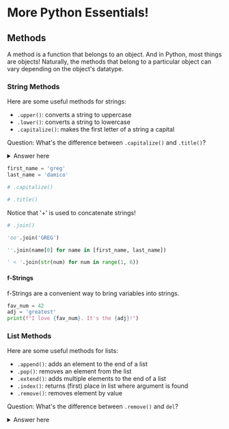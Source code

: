 
# More Python Essentials!

## Methods

A method is a function that belongs to an object. And in Python, most things are objects! Naturally, the methods that belong to a particular object can vary depending on the object's datatype.

### String Methods

Here are some useful methods for strings:

- ```.upper()```: converts a string to uppercase
- ```.lower()```: converts a string to lowercase
- ```.capitalize()```: makes the first letter of a string a capital

Question: What's the difference between `.capitalize()` and `.title()`?

<details>
    <summary>
    Answer here
    </summary>
    .capitalize() capitalizes the first letter of a string;<br/>
        .title() capitalizes the first letter and each letter after a space
    </details>


```python
first_name = 'greg'
last_name = 'damico'
```


```python
# .capitalize()


```


```python
# .title()


```

Notice that '+' is used to concatenate strings!


```python
# .join()

'oo'.join('GREG')
```


```python
''.join(name[0] for name in [first_name, last_name])
```


```python
' < '.join(str(num) for num in range(1, 6))
```

#### f-Strings

f-Strings are a convenient way to bring variables into strings.


```python
fav_num = 42
adj = 'greatest'
print(f"I love {fav_num}. It's the {adj}!")
```

### List Methods

Here are some useful methods for lists:

- ```.append()```: adds an element to the end of a list
- ```.pop()```: removes an element from the list
- ```.extend()```: adds multiple elements to the end of a list
- ```.index()```: returns (first) place in list where argument is found
- ```.remove()```: removes element by value

Question: What's the difference between ```.remove()``` and ```del```?

<details>
    <summary>
        Answer here
    </summary>
    .remove() removes an element by value;<br/>
    del removes an element by position


```python
list_1 = [1, 2, 4]

list_2 = [8, 16]
```


```python
# Add list_2 to list_1 so that we have one big list

# Note that this alters list_1!


list_1.extend(list_2)
list_1
```


```python
# What would this code return?

list_1.append(list_2)
```


```python
# Let's write a loop that will build a list of the characters of the
# string: 'supercalifragilisticexpialidocious'

word = 'supercalifragilisticexpialidocious'
char_list = []


```


```python
# What does list(word) do?

list(word)
```


```python
list_1.pop()

# What does this return?
# What does list_1 look like now?


```

### List Comprehension

List comprehension is a handy way of generating a new list from existing lists.

Suppose I start with a simple list.


```python
primes = [2, 3, 5, 7, 11, 13, 17, 19]
```

What I want now to do is to build a new list that comprises doubles of primes. I can do this with list comprehension!

The syntax is: ```[ f(x) for x in [original list] ]```


```python
prime_doubles = [x*2 for x in primes]
prime_triples = [x*3 for x in primes]
```


```python
prime_doubles
```


```python
print([x + 'hello' for x in word])
```

### Dictionary Methods

Here are some useful methods for dictionaries:

- ```.keys()```: returns an array of the dictionary's keys
- ```.values()```: returns an array of the dictionary's values
- ```.items()```: returns an array of key-value tuples


```python
zoo = {1: 'giraffe', 2: 'elephant', 3: 'monkey'}
```


```python
# Use the .keys() method to print the keys of this dictionary!

# Use the .values() method to print the values of this dictionary!


for item in zoo.items():
    print(item[0])
    

```

#### Dictionary Comprehension


```python
{k: v + ' monkeys' for k, v in zoo.items()}
```


```python
{k**2: v**2 for k, v in [(0, 1), (2, 3), (4, 5)]}
```

## Zipping

Zipping is a way of merging two arrays into one. The result can be cast as a list or as a dict.


```python
zip(primes, prime_doubles)
```


```python
dict(zip(primes, prime_doubles))
```

## Built-In Functions

Many useful functions are already built into Python:

- ```print()```: print the given string or variable's value
- ```type()```: returns the datatype of the argument
- ```len()```: returns the length of an array
- ```sum()```: returns the sum of the array's values
- ```min()```: returns the smallest member of an array
- ```max()```: returns the largest member of an array


```python
# What will this return?

max(6, 9, 7)
```

## While Loops

We have already seen 'for'-loops, where you use a loop and count the iterations by the some pre-specified number. But sometimes we don't know how many times we'll need to iterate!

Suppose I want to build a program that will take in a whole number and then tell me how many times 2 divides that number evenly. So e.g. 2 divides 4 twice but 10 only once (and 1536 nine times).

A good first start is to take the input number and start dividing by 2. But when do I stop? Answer: When I reach an odd number!


```python
# Let's code it!




```

## Nested Loops and List Comprehensions

We can put loops inside of other loops and list comprehensions inside of other list comprehensions. These come in handy especially when we have arrays inside of other arrays.


```python
phone_nos = [{'name': 'greg', 'nums': {'home': 1234567, 'work': 7654321}},
          {'name': 'max', 'nums': {'home': 9876543, 'work': 1010001}},
            {'name': 'erin', 'nums': {'home': 3333333, 'work': 4444444}},
            {'name': 'joél', 'nums': {'home': 2222222, 'work': 5555555}},
            {'name': 'ben', 'nums': {'home': 9999999, 'work': 8888888}}]
```


```python
# Exercise: from the above list, make a list of dictionaries where the key
# is the person's name and the value is the person's home phone number.



```

## Functions

This aspect of Python is _incredibly_ useful! Writing your own functions can save you a TON of work - by _automating_ it.

### Creating Functions

The first line will read:

'def' + _your function's name_ + '( )' + ':'

Any arguments to the function will go in the parentheses.

Let's try building a function that will automate our task of finding all the factors of 2 of a given number!


```python
# Let's code it!




```

### Calling Functions

To _call_ a function, simply type its name, along with any necessary arguments in parentheses.


```python
# Let's call it!

```

### Default Argument Values

Sometimes we'll want the argument(s) of our function to have default values.


```python
def cheers(person='aaron', job='data scientist', age=30):
    return f'Hooray for {person}. You\'re a {job} and you\'re {str(age)}!'
```


```python
cheers('greg', 'scientist', 80)
```


```python
cheers('cristian', 'git enthusiast', 93)
```


```python
cheers()
```

## Exercises:

1. Build a function that will take an input string and add '-totally' to the end of it.


```python

```

2. Build a function that will take in three numbers and return twice the smallest of the three.


```python

```

3. Build a function that will create a list, of user-specified length, of empty dictionaries.


```python

```

4. Build a function that will return the middle value (for odd-length) or middle two values (for even-length) of a string.


```python

```

5. Build a function that will take in a list of lists of integers - default: \[[1, 2], [34, 27], [45, 13]\] - and return a list of the integers that are divisible by 3.


```python

```

6. \*Build a function that will take in a list of lists of integers - default: \[[1, 2], [34, 27], [45, 13]\] - and return a dictionary whose keys are integers starting at 1 and counting up and whose values are the integers that are divisible by 3.


```python

```
